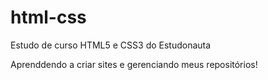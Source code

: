 # html-css
Estudo de curso HTML5 e CSS3 do Estudonauta

Aprenddendo a criar sites e gerenciando meus repositórios!